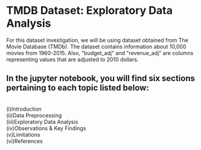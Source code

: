 # TMDB Dataset: Exploratory Data Analysis

For this dataset investigation, we will be using dataset obtained from The Movie Database (TMDb). The dataset contains information about 10,000 movies from 1960-2015. Also, "budget_adj" and "revenue_adj" are columns representing values that are adjusted to 2010 dollars.

## In the jupyter notebook, you will find six sections pertaining to each topic listed below: 

<br>(i)Introduction
<br>(ii)Data Preprocessing
<br>(iii)Exploratory Data Analysis
<br>(iv)Observations & Key Findings
<br>(v)Limitations
<br>(vi)References
